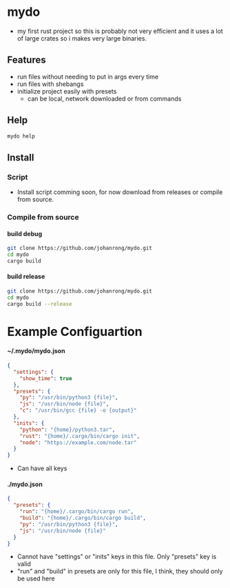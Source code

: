 # mydo
- my first rust project so this is probably not very efficient and it uses a lot of large crates so i makes very large binaries.

## Features
- run files without needing to put in args every time
- run files with shebangs
- initialize project easily with presets
  - can be local, network downloaded or from commands

## Help
```bash
mydo help
```

## Install
### Script
- Install script comming soon, for now download from releases or compile from source.

### Compile from source
#### build debug 
```bash
git clone https://github.com/johanrong/mydo.git
cd mydo
cargo build
```
#### build release
```bash
git clone https://github.com/johanrong/mydo.git
cd mydo
cargo build --release
```

# Example Configuartion
#### ~/.mydo/mydo.json
```json
{
  "settings": {
    "show_time": true
  },
  "presets": {
    "py": "/usr/bin/python3 {file}",
    "js": "/usr/bin/node {file}",
    "c": "/usr/bin/gcc {file} -o {output}"
  },
  "inits": {
    "python": "{home}/python3.tar",
    "rust": "{home}/.cargo/bin/cargo init",
    "node": "https://example.com/node.tar"
  }
}
```
- Can have all keys

#### ./mydo.json
```json
{
  "presets": {
    "run": "{home}/.cargo/bin/cargo run",
    "build": "{home}/.cargo/bin/cargo build",
    "py": "/usr/bin/python3 {file}",
    "js": "/usr/bin/node {file}"
  }
}

```
- Cannot have "settings" or "inits" keys in this file. Only "presets" key is valid
- "run" and "build" in presets are only for this file, I think, they should only be used here
